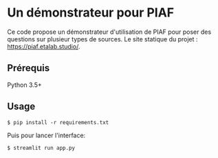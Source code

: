 # Un démonstrateur pour PIAF

Ce code propose un démonstrateur d'utilisation de PIAF pour poser des questions sur plusieur types de sources. Le site statique du projet : https://piaf.etalab.studio/.

## Prérequis

Python 3.5+

## Usage

    $ pip install -r requirements.txt

Puis pour lancer l'interface:

    $ streamlit run app.py

